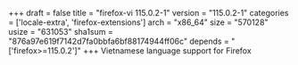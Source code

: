 +++
draft = false
title = "firefox-vi 115.0.2-1"
version = "115.0.2-1"
categories = ['locale-extra', 'firefox-extensions']
arch = "x86_64"
size = "570128"
usize = "631053"
sha1sum = "876a97e619f7142d7fa0bbfa6bf88174944ff06c"
depends = "['firefox>=115.0.2']"
+++
Vietnamese language support for Firefox